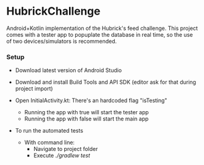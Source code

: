 HubrickChallenge
============

Android+Kotlin implementation of the Hubrick's feed challenge. This project comes with a tester app to popuplate the database in real time, so the use of two devices/simulators is recommended.

### Setup ###

* Download latest version of Android Studio
* Download and install Build Tools and API SDK (editor ask for that during project import)
* Open InitialActivity.kt: There's an hardcoded flag "isTesting"
	* Running the app with true will start the tester app
	* Running the app with false will start the main app

* To run the automated tests
	* With command line:
		* Navigate to project folder
		* Execute *./gradlew test*

